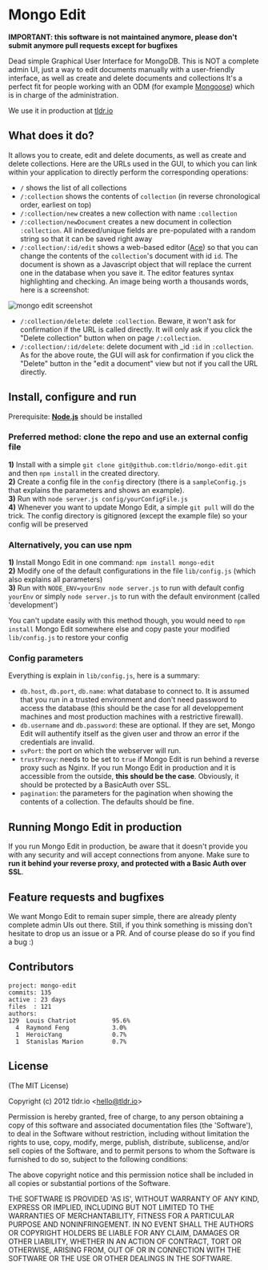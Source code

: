 Mongo Edit
=========

**IMPORTANT: this software is not maintained anymore, please don't submit anymore pull requests except for bugfixes**

Dead simple Graphical User Interface for MongoDB.
This is NOT a complete admin UI, just a way to edit documents manually with a user-friendly interface, as well as create and delete documents and collections It's a perfect fit for people working with an ODM (for example <a href="https://github.com/LearnBoost/mongoose" target="_blank">Mongoose</a>) which is in charge of the administration.

We use it in production at <a href="http://tldr.io/" target="_blank">tldr.io</a>

## What does it do?
It allows you to create, edit and delete documents, as well as create and delete collections. Here are the URLs used in the GUI, to which you can link within your application to directly perform the corresponding operations:  
* `/` shows the list of all collections
* `/:collection` shows the contents of `collection` (in reverse chronological order, earliest on top)
* `/:collection/new` creates a new collection with name `:collection`
* `/:collection/newDocument` creates a new document in collection `:collection`. All indexed/unique fields are pre-populated with a random string so that it can be saved right away
* `/:collection/:id/edit` shows a web-based editor (<a href="https://github.com/ajaxorg/ace" target="_blank">Ace</a>) so that you can change the contents of the `collection`'s document with id `id`. The document is shown as a Javascript object that will replace the current one in the database when you save it. The editor features syntax highlighting and checking. An image being worth a thousands words, here is a screenshot:  

<img src="https://raw.github.com/tldrio/mongo-edit/master/assets/mongoEdit.png" alt="mongo edit screenshot">

* `/:collection/delete`: delete `:collection`. Beware, it won't ask for confirmation if the URL is called directly. It will only ask if you click the "Delete collection" button when on page `/:collection`.
* `/:collection/:id/delete`: delete document with _id `:id` in `:collection`. As for the above route, the GUI will ask for confirmation if you click the "Delete" button in the "edit a document" view but not if you call the URL directly.

## Install, configure and run
Prerequisite: <a href="https://github.com/joyent/node" target="_blank"><b>Node.js</b></a> should be installed  

### Preferred method: clone the repo and use an external config file
**1)** Install with a simple `git clone git@github.com:tldrio/mongo-edit.git` and then `npm install` in the created directory.  
**2)** Create a config file in the `config` directory (there is a `sampleConfig.js` that explains the parameters and shows an example).  
**3)** Run with `node server.js config/yourConfigFile.js`  
**4)** Whenever you want to update Mongo Edit, a simple `git pull` will do the trick. The config directory is gitignored (except the example file) so your config will be preserved

### Alternatively, you can use npm
**1)** Install Mongo Edit in one command: `npm install mongo-edit`  
**2)** Modify one of the default configurations in the file `lib/config.js` (which also explains all parameters)  
**3)** Run with `NODE_ENV=yourEnv node server.js` to run with default config `yourEnv` or simply `node server.js` to run with the default environment (called 'development')  

You can't update easily with this method though, you would need to `npm install` Mongo Edit somewhere else and copy paste your modified `lib/config.js` to restore your config

### Config parameters
Everything is explain in `lib/config.js`, here is a summary:  
* `db.host`, `db.port`, `db.name`: what database to connect to. It is assumed that you run in a trusted environment and don't need password to access the database (this should be the case for all developpement machines and most production machines with a restrictive firewall).
* `db.username` and `db.password`: these are optional. If they are set, Mongo Edit will authentify itself as the given user and throw an error if the credentials are invalid.
* `svPort`: the port on which the webserver will run.
* `trustProxy`: needs to be set to `true` if Mongo Edit is run behind a reverse proxy such as Nginx. If you run Mongo Edit in production and it is accessible from the outside, **this should be the case**. Obviously, it should be protected by a BasicAuth over SSL.
* `pagination`: the parameters for the pagination when showing the contents of a collection. The defaults should be fine.

## Running Mongo Edit in production
If you run Mongo Edit in production, be aware that it doesn't provide you with any security and will accept connections from anyone. Make sure to **run it behind your reverse proxy, and protected with a Basic Auth over SSL**.


## Feature requests and bugfixes
We want Mongo Edit to remain super simple, there are already plenty complete admin UIs out there. Still, if you think something is missing don't hesitate to drop us an issue or a PR. And of course please do so if you find a bug :)

## Contributors
    project: mongo-edit
    commits: 135
    active : 23 days
    files  : 121
    authors: 
    129  Louis Chatriot          95.6%
      4  Raymond Feng            3.0%
      1  HeroicYang              0.7%
      1  Stanislas Marion        0.7%


## License 

(The MIT License)

Copyright (c) 2012 tldr.io &lt;hello@tldr.io&gt;

Permission is hereby granted, free of charge, to any person obtaining
a copy of this software and associated documentation files (the
'Software'), to deal in the Software without restriction, including
without limitation the rights to use, copy, modify, merge, publish,
distribute, sublicense, and/or sell copies of the Software, and to
permit persons to whom the Software is furnished to do so, subject to
the following conditions:

The above copyright notice and this permission notice shall be
included in all copies or substantial portions of the Software.

THE SOFTWARE IS PROVIDED 'AS IS', WITHOUT WARRANTY OF ANY KIND,
EXPRESS OR IMPLIED, INCLUDING BUT NOT LIMITED TO THE WARRANTIES OF
MERCHANTABILITY, FITNESS FOR A PARTICULAR PURPOSE AND NONINFRINGEMENT.
IN NO EVENT SHALL THE AUTHORS OR COPYRIGHT HOLDERS BE LIABLE FOR ANY
CLAIM, DAMAGES OR OTHER LIABILITY, WHETHER IN AN ACTION OF CONTRACT,
TORT OR OTHERWISE, ARISING FROM, OUT OF OR IN CONNECTION WITH THE
SOFTWARE OR THE USE OR OTHER DEALINGS IN THE SOFTWARE.


